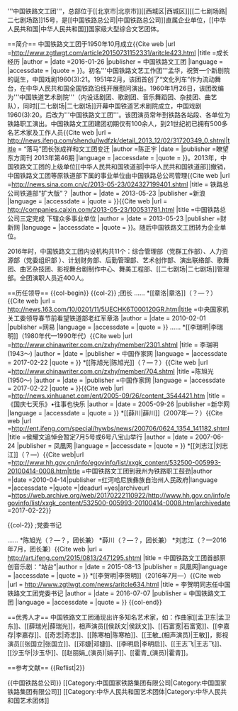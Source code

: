 '''中国铁路文工团'''，总部位于[[北京市|北京市]][[西城区|西城区]][[二七剧场路|二七剧场路]]15号，是[[中国铁路总公司|中国铁路总公司]]直属企业单位，[[中华人民共和国|中华人民共和国]]国家级大型综合文艺团体。

==简介==
中国铁路文工团于1950年10月成立<ref name=jingli>{{Cite web |url =http://www.zgtlwgt.com/article20150731152331/aritcle423.html  |title =成长经历  |author =  |date =2016-01-26 |publisher = 中国铁路文工团 |language =  |accessdate =  |quote =  }}</ref>。初名'''中国铁路文艺工作团'''<ref name=meng>孟华，祝贺一个新剧院的诞生，中国戏剧1960(3):21</ref>。1951年2月，该团首创了“文化列车”作为流动舞台，在中华人民共和国全国铁路沿线开展慰问演出<ref name=liaowang/>。1960年1月26日，该团改编为'''中国铁道艺术剧院'''（内设话剧团、歌剧团、音乐舞蹈团、杂技团、曲艺队），同时[[二七剧场|二七剧场]]开幕<ref name=meng/><ref>中国铁道艺术剧院成立，中国戏剧1960(3):20</ref>。后改为'''中国铁路文工团'''。该团演员常年到铁路各站段、各单位为铁路职工演出。中国铁路文工团建团初期仅有100余人，到21世纪初已拥有500多名艺术家及工作人员<ref name=liaowang>{{Cite web |url =  http://news.ifeng.com/shendu/lwdfzk/detail_2013_12/02/31720349_0.shtml|title = “落马”团长张成祥和文工团变迁 |author =陈正宇  |date =  |publisher =瞭望东方周刊 2013年第46期  |language =  |accessdate =  |quote =  }}</ref>。2013年，中国铁路文工团的上级单位[[中华人民共和国铁道部|中华人民共和国铁道部]]撤销，中国铁路文工团等原铁道部下属的事业单位由中国铁路总公司管理<ref>{{Cite web |url =http://news.sina.com.cn/c/2013-05-23/024327199401.shtml  |title = 铁路总公司铁道部“扩大版”？ |author =  |date = 2013-05-23 |publisher =新浪  |language =  |accessdate =  |quote =  }}</ref><ref>{{Cite web |url = http://companies.caixin.com/2013-05-23/100531781.html |title =中国铁路总公司三定完成 下辖众多事业单位  |author =  |date = 2013-05-23 |publisher =财新网  |language =  |accessdate =  |quote =  }}</ref>。随后中国铁路文工团转为企业单位。

2016年时，中国铁路文工团内设机构共11个：综合管理部（党群工作部）、人力资源部（党委组织部 ）、计划财务部、后勤管理部、艺术创作部、演出联络部、歌舞团、曲艺杂技团、影视舞台剧制作中心、舞美工程部、[[二七剧场|二七剧场]]管理部。全团演职人员近400人<ref name=jingli/>。

==历任领导==
{{col-begin}}
{{col-2}}
;团长
……
*[[章洛|章洛]]（？—？）<ref>{{Cite web |url =  http://news.163.com/10/0201/11/5UECHK6T000120GR.html|title =中央国家机关工委领导春节前看望铁道部老红军章洛  |author =  |date = 2010-02-01 |publisher =网易  |language =  |accessdate =  |quote =  }}</ref>
……
*[[李瑞明|李瑞明]]（1980年代—1990年代）<ref>{{Cite web |url =http://www.chinawriter.com.cn/zxhy/member/2301.shtml  |title = 李瑞明 (1943～) |author =  |date =  |publisher = 中国作家网 |language =  |accessdate =  2017-02-22 |quote =  }}</ref>
*[[陈旭光|陈旭光]]（？—？）<ref>{{Cite web |url =http://www.chinawriter.com.cn/zxhy/member/704.shtml  |title =陈旭光 (1950～)  |author =  |date =  |publisher =中国作家网  |language =  |accessdate = 2017-02-22 |quote =  }}</ref><ref>{{Cite web |url =http://news.xinhuanet.com/ent/2005-09/26/content_3544421.htm  |title =《国庆七天乐》•往事也快乐  |author =  |date = 2005-09-26 |publisher =新华网  |language =  |accessdate =  |quote =  }}</ref>
*[[薛川|薛川]]（2007年—？）<ref>{{Cite web |url =http://ent.ifeng.com/special/hywbs/news/200706/0624_1354_141182.shtml  |title =侯耀文追悼会暂定7月5号或6号八宝山举行  |author =  |date = 2007-06-24 |publisher = 凤凰网 |language =  |accessdate =  |quote =  }}</ref>
*[[刘志江|刘志江]]（？—）<ref>{{Cite web|url =http://www.hh.gov.cn/info/egovinfo/list/xxgk_content/532500-005993-20100414-0008.htm|title =中国铁路文工团到我州为铁路职工鼓劲|author =|date =2010-04-14|publisher =红河哈尼族彝族自治州人民政府|language =|accessdate =|quote =|deadurl =yes|archiveurl =https://web.archive.org/web/20170222110922/http://www.hh.gov.cn/info/egovinfo/list/xxgk_content/532500-005993-20100414-0008.htm|archivedate =2017-02-22}}</ref>

{{col-2}}
;党委书记

……
*陈旭光（？—？，团长兼）
*薛川（？—？，团长兼）
*刘志江（？—2016年7月，团长兼）<ref>{{Cite web |url = http://art.ifeng.com/2015/0813/2471295.shtml |title =  中国铁路文工团首部原创音乐剧：“站台”|author =  |date = 2015-08-13 |publisher =  凤凰网|language =  |accessdate =  |quote =  }}</ref>
*[[李贺明|李贺明]]（2016年7月—）<ref>{{Cite web |url = http://www.zgtlwgt.com/news/aritcle634.html |title = 李贺明同志任中国铁路文工团党委书记 |author =  |date = 2016-07-07 |publisher = 中国铁路文工团 |language =  |accessdate =  |quote =  }}</ref>
{{col-end}}

==优秀人才==
中国铁路文工团涌现出许多知名艺术家，如：作曲家[[孟卫东|孟卫东]]、[[薛瑞光|薛瑞光]]，相声演员[[侯跃文|侯跃文]]、[[石富宽|石富宽]]、[[李嘉存|李嘉存]]、[[奇志|奇志]]、[[陈寒柏|陈寒柏]]、[[王敏_(相声演员)|王敏]]，影视演员[[张国立|张国立]]、[[邓婕|邓婕]]、[[李明启|李明启]]、[[王志飞|王志飞]]、[[沙玉华|沙玉华]]、[[赵丽娟_(演员)|娟子]]、[[霍青_(演员)|霍青]]<ref name=jingli/>。

==参考文献==
{{Reflist|2}}

{{中国铁路总公司}}
[[Category:中国国家铁路集团有限公司|Category:中国国家铁路集团有限公司]]
[[Category:中华人民共和国艺术团体|Category:中华人民共和国艺术团体]]